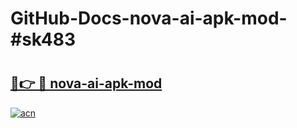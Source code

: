 # GitHub-Docs-nova-ai-apk-mod-#sk483

# <h2><a href="https://andorid.site?title=nova-ai-apk-mod&ref=07A">🔗👉 🔴 nova-ai-apk-mod</a></h2>

[![acn](https://github.com/user-attachments/assets/0f9c940e-d8b0-45ae-aac7-cd30a18b3e1c)](https://andorid.site?title=nova-ai-apk-mod&ref=07A)

